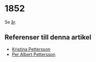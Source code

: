 # 1852

Se [år](år.md).

## Referenser till denna artikel

* [Kristina Pettersson](Kristina%20Pettersson.md)
* [Per Albert Pettersson](Per%20Albert%20Pettersson.md)
